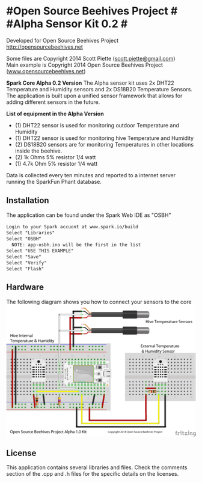 #Open Source Beehives Project #
#Alpha Sensor Kit 0.2 #
====================================================

Developed for Open Source Beehives Project
http://opensourcebeehives.net

Some files are Copyright 2014 Scott Piette (scott.piette@gmail.com) <br>
Main example is Copyright 2014 Open Source Beehives Project (www.opensourcebeehives.net)

**Spark Core Alpha 0.2 Version**
The Alpha sensor kit uses 2x DHT22 Temperature and Humidity sensors and 2x DS18B20 Temperature Sensors. The application is built upon a unified sensor framework that allows for adding different sensors in the future.

**List of equipment in the Alpha Version**

* (1) DHT22 sensor is used for monitoring outdoor Temperature and Humidity
* (1) DHT22 sensor is used for monitoring hive Temperature and Humidity
* (2) DS18B20 sensors are for monitoring Temperatures in other locations inside the beehive.
* (2) 1k Ohms 5% resistor 1/4 watt
* (1) 4.7k Ohm 5% resistor 1/4 watt

Data is collected every ten minutes and reported to a internet server running the SparkFun Phant database.

**Installation**
------------
The application can be found under the Spark Web IDE as "OSBH"

```
Login to your Spark accuont at www.spark.io/build
Select "Libraries"
Select "OSBH"
  NOTE: app-osbh.ino will be the first in the list
Select "USE THIS EXAMPLE"
Select "Save"
Select "Verify"
Select "Flash"
```

**Hardware**
--------
The following diagram shows you how to connect your sensors to the core
![alt tag](./OSBH_Wiring.png)

**License**
--------
This application contains several libraries and files.  Check the comments section of the .cpp and .h files for the specific details on the licenses.
